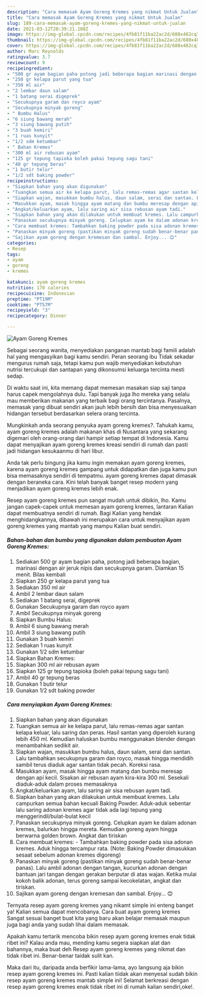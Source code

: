 ```yaml
---
description: "Cara memasak Ayam Goreng Kremes yang nikmat Untuk Jualan"
title: "Cara memasak Ayam Goreng Kremes yang nikmat Untuk Jualan"
slug: 189-cara-memasak-ayam-goreng-kremes-yang-nikmat-untuk-jualan
date: 2021-03-12T20:39:21.108Z
image: https://img-global.cpcdn.com/recipes/4fb81f11ba22ac2d/680x482cq70/ayam-goreng-kremes-foto-resep-utama.jpg
thumbnail: https://img-global.cpcdn.com/recipes/4fb81f11ba22ac2d/680x482cq70/ayam-goreng-kremes-foto-resep-utama.jpg
cover: https://img-global.cpcdn.com/recipes/4fb81f11ba22ac2d/680x482cq70/ayam-goreng-kremes-foto-resep-utama.jpg
author: Marc Reynolds
ratingvalue: 3.7
reviewcount: 9
recipeingredient:
- "500 gr ayam bagian paha potong jadi beberapa bagian marinasi dengan air jeruk nipis dan secukupnya garam Diamkan 15 menit Bilas kembali"
- "250 gr kelapa parut yang tua"
- "350 ml air"
- "2 lembar daun salam"
- "1 batang serai digeprek"
- "Secukupnya garam dan royco ayam"
- "Secukupnya minyak goreng"
- " Bumbu Halus"
- "6 siung bawang merah"
- "3 siung bawang putih"
- "3 buah kemiri"
- "1 ruas kunyit"
- "1/2 sdm ketumbar"
- " Bahan Kremes"
- "300 ml air rebusan ayam"
- "125 gr tepung tapioka boleh pakai tepung sagu tani"
- "40 gr tepung beras"
- "1 butir telur"
- "1/2 sdt baking powder"
recipeinstructions:
- "Siapkan bahan yang akan digunakan"
- "Tuangkan semua air ke kelapa parut, lalu remas-remas agar santan kelapa keluar, lalu saring dan peras. Hasil santan yang diperoleh kurang lebih 450 ml. Kemudian haluskan bumbu menggunakan blender dengan menambahkan sedikit air."
- "Siapkan wajan, masukkan bumbu halus, daun salam, serai dan santan. Lalu tambahkan secukupnya garam dan royco, masak hingga mendidih sambil terus diaduk agar santan tidak pecah. Koreksi rasa."
- "Masukkan ayam, masak hingga ayam matang dan bumbu meresap dengan api kecil. Sisakan air rebusan ayam kira-kira 300 ml. Sesekali diaduk-aduk dalam proses memasaknya"
- "Angkat/keluarkan ayam, lalu saring air sisa rebusan ayam tadi."
- "Siapkan bahan yang akan dilakukan untuk membuat kremes. Lalu campurkan semua bahan kecuali Baking Powder. Aduk-aduk sebentar lalu saring adonan kremes agar tidak ada lagi tepung yang menggerindil/bulat-bulat kecil"
- "Panaskan secukupnya minyak goreng. Celupkan ayam ke dalam adonan kremes, balurkan hingga mereta. Kemudian goreng ayam hingga berwarna golden brown. Angkat dan tiriskan"
- "Cara membuat kremes: Tambahkan baking powder pada sisa adonan kremes. Aduk hingga tercampur rata. (Note: Baking Powder dimasukkan sesaat sebelum adonan kremes digoreng)"
- "Panaskan minyak goreng (pastikan minyak goreng sudah benar-benar panas). Lalu ambil adonan dengan tangan, kucurkan adonan dengan bantuan jari tangan dengan gerakan berputar di atas wajan. Ketika mulai kokoh balik adonan, terus goreng sampai kecokelatan, angkat dan tiriskan."
- "Sajikan ayam goreng dengan kremesan dan sambal. Enjoy... 😊"
categories:
- Resep
tags:
- ayam
- goreng
- kremes

katakunci: ayam goreng kremes 
nutrition: 170 calories
recipecuisine: Indonesian
preptime: "PT19M"
cooktime: "PT57M"
recipeyield: "3"
recipecategory: Dinner

---
```



![Ayam Goreng Kremes](https://img-global.cpcdn.com/recipes/4fb81f11ba22ac2d/680x482cq70/ayam-goreng-kremes-foto-resep-utama.jpg)

Sebagai seorang wanita, menyediakan panganan mantab bagi famili adalah hal yang mengasyikan bagi kamu sendiri. Peran seorang ibu Tidak sekadar mengurus rumah saja, tetapi kamu pun wajib menyediakan kebutuhan nutrisi tercukupi dan santapan yang dikonsumsi keluarga tercinta mesti sedap.

Di waktu  saat ini, kita memang dapat memesan masakan siap saji tanpa harus capek mengolahnya dulu. Tapi banyak juga lho mereka yang selalu mau memberikan makanan yang terbaik bagi orang tercintanya. Pasalnya, memasak yang dibuat sendiri akan jauh lebih bersih dan bisa menyesuaikan hidangan tersebut berdasarkan selera orang tercinta. 



Mungkinkah anda seorang penyuka ayam goreng kremes?. Tahukah kamu, ayam goreng kremes adalah makanan khas di Nusantara yang sekarang digemari oleh orang-orang dari hampir setiap tempat di Indonesia. Kamu dapat menyajikan ayam goreng kremes kreasi sendiri di rumah dan pasti jadi hidangan kesukaanmu di hari libur.

Anda tak perlu bingung jika kamu ingin memakan ayam goreng kremes, karena ayam goreng kremes gampang untuk didapatkan dan juga kamu pun bisa memasaknya sendiri di tempatmu. ayam goreng kremes dapat dimasak dengan beraneka cara. Kini telah banyak banget resep modern yang menjadikan ayam goreng kremes lebih enak.

Resep ayam goreng kremes pun sangat mudah untuk dibikin, lho. Kamu jangan capek-capek untuk memesan ayam goreng kremes, lantaran Kalian dapat membuatnya sendiri di rumah. Bagi Kalian yang hendak menghidangkannya, dibawah ini merupakan cara untuk menyajikan ayam goreng kremes yang mantab yang mampu Kalian buat sendiri.

<!--inarticleads1-->

##### Bahan-bahan dan bumbu yang digunakan dalam pembuatan Ayam Goreng Kremes:

1. Sediakan 500 gr ayam bagian paha, potong jadi beberapa bagian, marinasi dengan air jeruk nipis dan secukupnya garam. Diamkan 15 menit. Bilas kembali
1. Siapkan 250 gr kelapa parut yang tua
1. Sediakan 350 ml air
1. Ambil 2 lembar daun salam
1. Sediakan 1 batang serai, digeprek
1. Gunakan Secukupnya garam dan royco ayam
1. Ambil Secukupnya minyak goreng
1. Siapkan  Bumbu Halus:
1. Ambil 6 siung bawang merah
1. Ambil 3 siung bawang putih
1. Gunakan 3 buah kemiri
1. Sediakan 1 ruas kunyit
1. Gunakan 1/2 sdm ketumbar
1. Siapkan  Bahan Kremes:
1. Siapkan 300 ml air rebusan ayam
1. Siapkan 125 gr tepung tapioka (boleh pakai tepung sagu tani)
1. Ambil 40 gr tepung beras
1. Gunakan 1 butir telur
1. Gunakan 1/2 sdt baking powder




<!--inarticleads2-->

##### Cara menyiapkan Ayam Goreng Kremes:

1. Siapkan bahan yang akan digunakan
1. Tuangkan semua air ke kelapa parut, lalu remas-remas agar santan kelapa keluar, lalu saring dan peras. Hasil santan yang diperoleh kurang lebih 450 ml. Kemudian haluskan bumbu menggunakan blender dengan menambahkan sedikit air.
1. Siapkan wajan, masukkan bumbu halus, daun salam, serai dan santan. Lalu tambahkan secukupnya garam dan royco, masak hingga mendidih sambil terus diaduk agar santan tidak pecah. Koreksi rasa.
1. Masukkan ayam, masak hingga ayam matang dan bumbu meresap dengan api kecil. Sisakan air rebusan ayam kira-kira 300 ml. Sesekali diaduk-aduk dalam proses memasaknya
1. Angkat/keluarkan ayam, lalu saring air sisa rebusan ayam tadi.
1. Siapkan bahan yang akan dilakukan untuk membuat kremes. Lalu campurkan semua bahan kecuali Baking Powder. Aduk-aduk sebentar lalu saring adonan kremes agar tidak ada lagi tepung yang menggerindil/bulat-bulat kecil
1. Panaskan secukupnya minyak goreng. Celupkan ayam ke dalam adonan kremes, balurkan hingga mereta. Kemudian goreng ayam hingga berwarna golden brown. Angkat dan tiriskan
1. Cara membuat kremes: - Tambahkan baking powder pada sisa adonan kremes. Aduk hingga tercampur rata. (Note: Baking Powder dimasukkan sesaat sebelum adonan kremes digoreng)
1. Panaskan minyak goreng (pastikan minyak goreng sudah benar-benar panas). Lalu ambil adonan dengan tangan, kucurkan adonan dengan bantuan jari tangan dengan gerakan berputar di atas wajan. Ketika mulai kokoh balik adonan, terus goreng sampai kecokelatan, angkat dan tiriskan.
1. Sajikan ayam goreng dengan kremesan dan sambal. Enjoy... 😊




Ternyata resep ayam goreng kremes yang nikamt simple ini enteng banget ya! Kalian semua dapat mencobanya. Cara buat ayam goreng kremes Sangat sesuai banget buat kita yang baru akan belajar memasak maupun juga bagi anda yang sudah lihai dalam memasak.

Apakah kamu tertarik mencoba bikin resep ayam goreng kremes enak tidak ribet ini? Kalau anda mau, mending kamu segera siapkan alat dan bahannya, maka buat deh Resep ayam goreng kremes yang nikmat dan tidak ribet ini. Benar-benar taidak sulit kan. 

Maka dari itu, daripada anda berfikir lama-lama, ayo langsung aja bikin resep ayam goreng kremes ini. Pasti kalian tiidak akan menyesal sudah bikin resep ayam goreng kremes mantab simple ini! Selamat berkreasi dengan resep ayam goreng kremes enak tidak ribet ini di rumah kalian sendiri,oke!.

